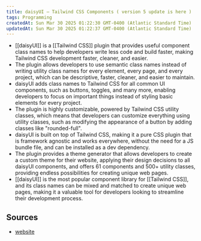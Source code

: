 ```yaml
---
title: daisyUI — Tailwind CSS Components ( version 5 update is here )
tags: Programming
createdAt: Sun Mar 30 2025 01:22:30 GMT-0400 (Atlantic Standard Time)
updatedAt: Sun Mar 30 2025 01:22:37 GMT-0400 (Atlantic Standard Time)
---
```



- [[daisyUI]] is a [[Tailwind CSS]] plugin that provides useful component class names to help developers write less code and build faster, making Tailwind CSS development faster, cleaner, and easier.
- The plugin allows developers to use semantic class names instead of writing utility class names for every element, every page, and every project, which can be descriptive, faster, cleaner, and easier to maintain.
- daisyUI adds class names to Tailwind CSS for all common UI components, such as buttons, toggles, and many more, enabling developers to focus on important things instead of styling basic elements for every project.
- The plugin is highly customizable, powered by Tailwind CSS utility classes, which means that developers can customize everything using utility classes, such as modifying the appearance of a button by adding classes like "rounded-full".
- daisyUI is built on top of Tailwind CSS, making it a pure CSS plugin that is framework agnostic and works everywhere, without the need for a JS bundle file, and can be installed as a dev dependency.
- The plugin provides a theme generator that allows developers to create a custom theme for their website, applying their design decisions to all daisyUI components, and offers 61 components and 500+ utility classes, providing endless possibilities for creating unique web pages.
- [[daisyUI]] is the most popular component library for [[Tailwind CSS]], and its class names can be mixed and matched to create unique web pages, making it a valuable tool for developers looking to streamline their development process.




## Sources
- [website](https://daisyui.com/)
